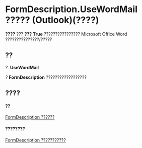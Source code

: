 
# FormDescription.UseWordMail ????? (Outlook)(????)

 **????** ??? **??? True** ???????????????? Microsoft Office Word ???????????????/?????


## ??

 _?_. **UseWordMail**

 _?_ **FormDescription** ??????????????????


## ????


#### ??


[FormDescription ??????](c88f92c4-4cac-84b3-6118-1150d42d7cff.md)
#### ????????


[FormDescription ???????????](http://msdn.microsoft.com/library/664724e9-e74b-32ad-93e4-8d4cb27b3082%28Office.15%29.aspx)